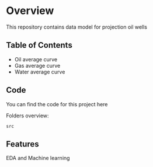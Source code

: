 # Overview
This repository contains data model for projection oil wells

## Table of Contents

- Oil average curve
- Gas average curve
- Water average curve

## Code

You can find the code for this project here

Folders overview:

`src`

## Features
EDA and Machine learning
